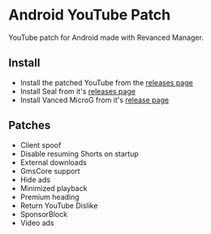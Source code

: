 # Android YouTube Patch
YouTube patch for Android made with Revanced Manager.

## Install
- Install the patched YouTube from the [releases page](https://github.com/JCionx/aytpatch/releases)
- Install Seal from it's [releases page](https://github.com/JunkFood02/Seal/releases)
- Install Vanced MicroG from it's [release page](https://github.com/TeamVanced/VancedMicroG/releases/tag/v0.2.24.220220-220220001)


## Patches
- Client spoof
- Disable resuming Shorts on startup
- External downloads
- GmsCore support
- Hide ads
- Minimized playback
- Premium heading
- Return YouTube Dislike
- SponsorBlock
- Video ads
